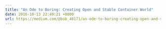 ```yaml
---
title: "An Ode to Boring: Creating Open and Stable Container World"
date: 2016-10-13 22:49:21 +0000
url: https://medium.com/@bob_48171/an-ode-to-boring-creating-open-and-stable-container-world-4a7a39971443
---
```

